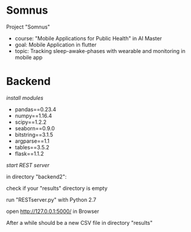 # Somnus

Project "Somnus"
- course: "Mobile Applications for Public Health" in AI Master
- goal: Mobile Application in flutter
- topic: Tracking sleep-awake-phases with wearable and monitoring in mobile app


# Backend

_install modules_
- pandas==0.23.4
- numpy==1.16.4
- scipy==1.2.2
- seaborn==0.9.0
- bitstring==3.1.5
- argparse==1.1
- tables==3.5.2
- flask==1.1.2


_start REST server_  

in directory "backend2":

check if your "results" directory is empty 

run "RESTserver.py" with Python 2.7

open http://127.0.0.1:5000/ in Browser

After a while should be a new CSV file in directory "results"

